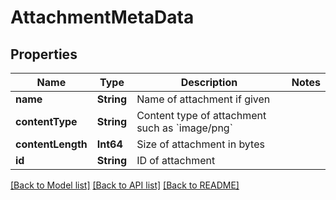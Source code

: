 # AttachmentMetaData

## Properties
Name | Type | Description | Notes
------------ | ------------- | ------------- | -------------
**name** | **String** | Name of attachment if given | 
**contentType** | **String** | Content type of attachment such as &#x60;image/png&#x60; | 
**contentLength** | **Int64** | Size of attachment in bytes | 
**id** | **String** | ID of attachment | 

[[Back to Model list]](../README#documentation-for-models) [[Back to API list]](../README#documentation-for-api-endpoints) [[Back to README]](../README)


